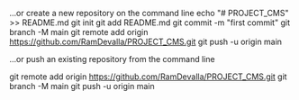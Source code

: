…or create a new repository on the command line
echo "# PROJECT_CMS" >> README.md
git init
git add README.md
git commit -m "first commit"
git branch -M main
git remote add origin https://github.com/RamDevalla/PROJECT_CMS.git
git push -u origin main

…or push an existing repository from the command line


git remote add origin https://github.com/RamDevalla/PROJECT_CMS.git
git branch -M main
git push -u origin main
